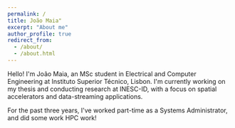 ```yaml
---
permalink: /
title: João Maia"
excerpt: "About me"
author_profile: true
redirect_from: 
  - /about/
  - /about.html
---
```


Hello! I'm João Maia, an MSc student in Electrical and Computer Engineering at Instituto Superior Técnico, Lisbon. I'm currently working on my thesis and conducting research at INESC-ID, with a focus on spatial accelerators and data-streaming applications.

For the past three years, I've worked part-time as a Systems Administrator, and did some work HPC work!
